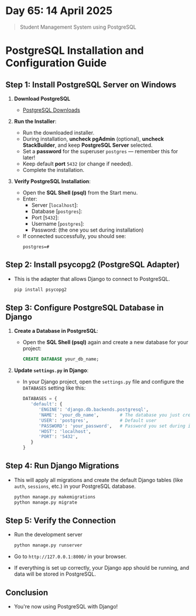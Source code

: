# Day 65: 14 April 2025

> Student Management System using PostgreSQL

# PostgreSQL Installation and Configuration Guide


## Step 1: Install PostgreSQL Server on Windows

1. **Download PostgreSQL** 
   - [PostgreSQL Downloads](https://www.enterprisedb.com/downloads/postgres-postgresql-downloads)

2. **Run the Installer**:
   - Run the downloaded installer.
   - During installation, **uncheck pgAdmin** (optional), **uncheck StackBuilder**, and keep **PostgreSQL Server** selected.
   - Set a **password** for the superuser `postgres` — remember this for later!
   - Keep default **port** `5432` (or change if needed).
   - Complete the installation.

3. **Verify PostgreSQL Installation**:
   - Open the **SQL Shell (psql)** from the Start menu.
   - Enter:
     - Server [`localhost`]: 
     - Database [`postgres`]: 
     - Port [`5432`]: 
     - Username [`postgres`]: 
     - Password: (the one you set during installation)
   - If connected successfully, you should see:
     ```
     postgres=#
     ```

## Step 2: Install psycopg2 (PostgreSQL Adapter)

- This is the adapter that allows Django to connect to PostgreSQL.

   ```bash
   pip install psycopg2
   ```


## Step 3: Configure PostgreSQL Database in Django

1. **Create a Database in PostgreSQL**:

   - Open the **SQL Shell (psql)** again and create a new database for your project:
     
      ```sql
      CREATE DATABASE your_db_name;
      ```

2. **Update `settings.py` in Django**:

   - In your Django project, open the `settings.py` file and configure the `DATABASES` setting like this:

      ```python
      DATABASES = {
         'default': {
            'ENGINE': 'django.db.backends.postgresql',
            'NAME': 'your_db_name',        # The database you just created
            'USER': 'postgres',            # Default user
            'PASSWORD': 'your_password',   # Password you set during installation
            'HOST': 'localhost',
            'PORT': '5432',
         }
      }
      ```

## Step 4: Run Django Migrations

- This will apply all migrations and create the default Django tables (like `auth`, `sessions`, etc.) in your PostgreSQL database.

   ```bash
   python manage.py makemigrations
   python manage.py migrate
   ```

## Step 5: Verify the Connection

- Run the development server

   ```bash
   python manage.py runserver
   ```

- Go to `http://127.0.0.1:8000/` in your browser. 

- If everything is set up correctly, your Django app should be running, and data will be stored in PostgreSQL.

## Conclusion

- You're now using PostgreSQL with Django!